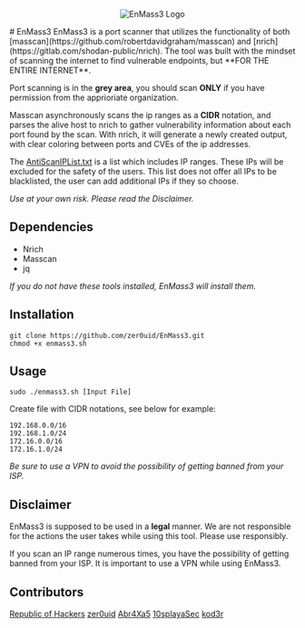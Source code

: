 <p align="center">

<img src="https://raw.githubusercontent.com/zer0uid/EnMass3/main/enm3_GH_readme.png" alt="EnMass3 Logo"/>

</p>
# EnMass3
EnMass3 is a port scanner that utilizes the functionality of both [masscan](https://github.com/robertdavidgraham/masscan) and [nrich](https://gitlab.com/shodan-public/nrich). The tool was built with the mindset of scanning the internet to find vulnerable endpoints, but **FOR THE ENTIRE INTERNET**.

Port scanning is in the **grey area**, you should scan **ONLY** if you have permission from the apprioriate organization.

Masscan asynchronously scans the ip ranges as a **CIDR** notation, and parses the alive host to nrich to gather vulnerability information about each port found by the scan. With nrich, it will generate a newly created output, with clear coloring between ports and CVEs of the ip addresses.

The [AntiScanIPList.txt](https://github.com/zer0uid/EnMass3/blob/main/AntiScanIPList.txt "AntiScanIPList.txt") is a list which includes IP ranges. These IPs will be excluded for the safety of the users. This list does not offer all IPs to be blacklisted, the user can add additional IPs if they so choose. 

*Use at your own risk. Please read the Disclaimer.*

## Dependencies
* Nrich
* Masscan
* jq

*If you do not have these tools installed, EnMass3 will install them.*

## Installation
```
git clone https://github.com/zer0uid/EnMass3.git
chmod +x enmass3.sh
```
## Usage
`sudo ./enmass3.sh [Input File]`

Create file with CIDR notations, see below for example:
```ascii
192.168.0.0/16
192.168.1.0/24
172.16.0.0/16
172.16.1.0/24
```

*Be sure to use a VPN to avoid the possibility of getting banned from your ISP.*
## Disclaimer
EnMass3 is supposed to be used in a **legal** manner. We are not responsible for the actions the user takes while using this tool. Please use responsibly.

If you scan an IP range numerous times, you have the possibility of getting banned from your ISP. It is important to use a VPN while using EnMass3.
## Contributors
[Republic of Hackers](https://discord.com/invite/repofhackers)
[zer0uid](https://github.com/zer0uid)
[Abr4Xa5](https://github.com/AbraXa5)
[10splayaSec](https://github.com/10splayaSec)
[kod3r](https://github.com/abhay-khattar)
